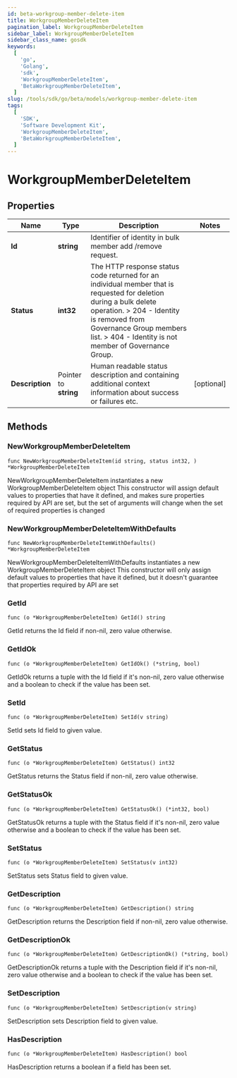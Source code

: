 ```yaml
---
id: beta-workgroup-member-delete-item
title: WorkgroupMemberDeleteItem
pagination_label: WorkgroupMemberDeleteItem
sidebar_label: WorkgroupMemberDeleteItem
sidebar_class_name: gosdk
keywords:
  [
    'go',
    'Golang',
    'sdk',
    'WorkgroupMemberDeleteItem',
    'BetaWorkgroupMemberDeleteItem',
  ]
slug: /tools/sdk/go/beta/models/workgroup-member-delete-item
tags:
  [
    'SDK',
    'Software Development Kit',
    'WorkgroupMemberDeleteItem',
    'BetaWorkgroupMemberDeleteItem',
  ]
---
```


# WorkgroupMemberDeleteItem

## Properties

| Name | Type | Description | Notes |
| --- | --- | --- | --- |
| **Id** | **string** | Identifier of identity in bulk member add /remove request. |
| **Status** | **int32** | The HTTP response status code returned for an individual member that is requested for deletion during a bulk delete operation. > 204 - Identity is removed from Governance Group members list. > 404 - Identity is not member of Governance Group. |
| **Description** | Pointer to **string** | Human readable status description and containing additional context information about success or failures etc. | [optional] |

## Methods

### NewWorkgroupMemberDeleteItem

`func NewWorkgroupMemberDeleteItem(id string, status int32, ) *WorkgroupMemberDeleteItem`

NewWorkgroupMemberDeleteItem instantiates a new WorkgroupMemberDeleteItem object This constructor will assign default values to properties that have it defined, and makes sure properties required by API are set, but the set of arguments will change when the set of required properties is changed

### NewWorkgroupMemberDeleteItemWithDefaults

`func NewWorkgroupMemberDeleteItemWithDefaults() *WorkgroupMemberDeleteItem`

NewWorkgroupMemberDeleteItemWithDefaults instantiates a new WorkgroupMemberDeleteItem object This constructor will only assign default values to properties that have it defined, but it doesn't guarantee that properties required by API are set

### GetId

`func (o *WorkgroupMemberDeleteItem) GetId() string`

GetId returns the Id field if non-nil, zero value otherwise.

### GetIdOk

`func (o *WorkgroupMemberDeleteItem) GetIdOk() (*string, bool)`

GetIdOk returns a tuple with the Id field if it's non-nil, zero value otherwise and a boolean to check if the value has been set.

### SetId

`func (o *WorkgroupMemberDeleteItem) SetId(v string)`

SetId sets Id field to given value.

### GetStatus

`func (o *WorkgroupMemberDeleteItem) GetStatus() int32`

GetStatus returns the Status field if non-nil, zero value otherwise.

### GetStatusOk

`func (o *WorkgroupMemberDeleteItem) GetStatusOk() (*int32, bool)`

GetStatusOk returns a tuple with the Status field if it's non-nil, zero value otherwise and a boolean to check if the value has been set.

### SetStatus

`func (o *WorkgroupMemberDeleteItem) SetStatus(v int32)`

SetStatus sets Status field to given value.

### GetDescription

`func (o *WorkgroupMemberDeleteItem) GetDescription() string`

GetDescription returns the Description field if non-nil, zero value otherwise.

### GetDescriptionOk

`func (o *WorkgroupMemberDeleteItem) GetDescriptionOk() (*string, bool)`

GetDescriptionOk returns a tuple with the Description field if it's non-nil, zero value otherwise and a boolean to check if the value has been set.

### SetDescription

`func (o *WorkgroupMemberDeleteItem) SetDescription(v string)`

SetDescription sets Description field to given value.

### HasDescription

`func (o *WorkgroupMemberDeleteItem) HasDescription() bool`

HasDescription returns a boolean if a field has been set.
